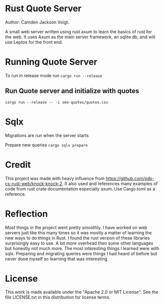 # Rust Quote Server
Author: Camden Jackson Voigt.

A small web server written using rust axum to learn the basics of rust for the web. It uses Axum as the main server framework, an sqlite db, and will use Leptos for the front end.

# Running Quote Server
To run in release mode run
`cargo run --release`

## Run Quote server and initialize with quotes
`cargo run --release -- -i see-quotes/quotes.csv`

# Sqlx
Migrations are run when the server starts

Prepare new queries
`cargo sqlx prepare`

# Credit
This project was made with heavy influence from https://github.com/pdx-cs-rust-web/knock-knock-2. It also used and references many examples of code from rust crate documentation especially axum.
Use Cargo.toml as a reference.

# Reflection
Most things in the project went pretty smoothly. I have worked on web servers just like this many times so it was mostly a matter of learning the new ways to do things in Rust. I found the rust version of these libraries surprisingly easy to use. A bit more overhead then some other languages but honestly not much more. The most interesting things I learned were with sqlx. Preparing and migrating queries were things I had heard of before but never done myself so learning that was interesting.

# License
This work is made available under the "Apache 2.0 or MIT License". See the file LICENSE.txt in this distribution for license terms.

